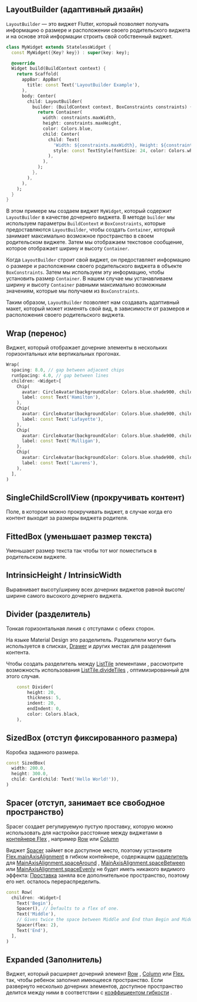 
## LayoutBuilder (адаптивный дизайн)
`LayoutBuilder` — это виджет Flutter, который позволяет получать информацию о размере и расположении своего родительского виджета и на основе этой информации строить свой собственный виджет.

```dart
class MyWidget extends StatelessWidget {
  const MyWidget({Key? key}) : super(key: key);

  @override
  Widget build(BuildContext context) {
    return Scaffold(
      appBar: AppBar(
        title: const Text('LayoutBuilder Example'),
      ),
      body: Center(
        child: LayoutBuilder(
          builder: (BuildContext context, BoxConstraints constraints) {
            return Container(
              width: constraints.maxWidth,
              height: constraints.maxHeight,
              color: Colors.blue,
              child: Center(
                child: Text(
                  'Width: ${constraints.maxWidth}, Height: ${constraints.maxHeight}',
                  style: const TextStyle(fontSize: 24, color: Colors.white),
                ),
              ),
            );
          },
        ),
      ),
    );
  }
}
```
В этом примере мы создаем виджет `MyWidget`, который содержит `LayoutBuilder` в качестве дочернего виджета. В методе `builder` мы используем параметры `BuildContext` и `BoxConstraints`, которые предоставляются `LayoutBuilder`, чтобы создать `Container`, который занимает максимально возможное пространство в своем родительском виджете. Затем мы отображаем текстовое сообщение, которое отображает ширину и высоту `Container`.

Когда `LayoutBuilder` строит свой виджет, он предоставляет информацию о размере и расположении своего родительского виджета в объекте `BoxConstraints`. Затем мы используем эту информацию, чтобы установить размер `Container`. В нашем случае мы устанавливаем ширину и высоту `Container` равными максимально возможным значениям, которые мы получаем из `BoxConstraints`.

Таким образом, `LayoutBuilder` позволяет нам создавать адаптивный макет, который может изменять свой вид, в зависимости от размеров и расположения своего родительского виджета.
## Wrap (перенос)
Виджет, который отображает дочерние элементы в нескольких горизонтальных или вертикальных прогонах.

```dart
Wrap(
  spacing: 8.0, // gap between adjacent chips
  runSpacing: 4.0, // gap between lines
  children: <Widget>[
    Chip(
      avatar: CircleAvatar(backgroundColor: Colors.blue.shade900, child: const Text('AH')),
      label: const Text('Hamilton'),
    ),
    Chip(
      avatar: CircleAvatar(backgroundColor: Colors.blue.shade900, child: const Text('ML')),
      label: const Text('Lafayette'),
    ),
    Chip(
      avatar: CircleAvatar(backgroundColor: Colors.blue.shade900, child: const Text('HM')),
      label: const Text('Mulligan'),
    ),
    Chip(
      avatar: CircleAvatar(backgroundColor: Colors.blue.shade900, child: const Text('JL')),
      label: const Text('Laurens'),
    ),
  ],
)
```

## SingleChildScrollView (прокручивать контент)
Поле, в котором можно прокручивать виджет, в случае когда его контент выходит за размеры виджета родителя.
## FittedBox (уменьшает размер текста)
Уменьшает размер текста так чтобы тот мог поместиться в родительском виджете.
## IntrinsicHeight / IntrinsicWidth
Выравнивает высоту/ширину всех дочерних виджетов равной высоте/ширине самого высокого дочернего виджета.
## Divider (разделитель)
Тонкая горизонтальная линия с отступами с обеих сторон.

На языке Material Design это разделитель. Разделители могут быть используется в списках, [Drawer](https://api.flutter.dev/flutter/material/Drawer-class.html) и других местах для разделения контента.

Чтобы создать разделитель между [ListTile](https://api.flutter.dev/flutter/material/ListTile-class.html) элементами , рассмотрите возможность использования [ListTile.divideTiles](https://api.flutter.dev/flutter/material/ListTile/divideTiles.html) , оптимизированный для этого случая.

```dart
    const Divider(
        height: 20,
        thickness: 5,
        indent: 20,
        endIndent: 0,
        color: Colors.black,
    ),
```

## SizedBox (отступ фиксированного размера)
Коробка заданного размера.
```dart
const SizedBox(
  width: 200.0,
  height: 300.0,
  child: Card(child: Text('Hello World!')),
)
```
## Spacer (отступ, занимает все свободное пространство)
Spacer создает регулируемую пустую проставку, которую можно использовать для настройки расстояние между виджетами в [контейнере Flex](https://api.flutter.dev/flutter/widgets/Flex-class.html) , например [Row](https://api.flutter.dev/flutter/widgets/Row-class.html) или [Column](https://api.flutter.dev/flutter/widgets/Column-class.html)

Виджет [Spacer](https://api.flutter.dev/flutter/widgets/Spacer-class.html) займет все доступное место, поэтому установите [Flex.mainAxisAlignment](https://api.flutter.dev/flutter/widgets/Flex/mainAxisAlignment.html) в гибком контейнере, содержащем [разделитель](https://api.flutter.dev/flutter/widgets/Spacer-class.html) для [MainAxisAlignment.spaceAround](https://api.flutter.dev/flutter/rendering/MainAxisAlignment.html) , [MainAxisAlignment.spaceBetween](https://api.flutter.dev/flutter/rendering/MainAxisAlignment.html) или [MainAxisAlignment.spaceEvenly](https://api.flutter.dev/flutter/rendering/MainAxisAlignment.html) не будет иметь никакого видимого эффекта: [Проставка](https://api.flutter.dev/flutter/widgets/Spacer-class.html) заняла все дополнительное пространство, поэтому его нет. осталось перераспределить.

```dart
const Row(
  children: <Widget>[
    Text('Begin'),
    Spacer(), // Defaults to a flex of one.
    Text('Middle'),
    // Gives twice the space between Middle and End than Begin and Middle.
    Spacer(flex: 2),
    Text('End'),
  ],
)
```
## Expanded (Заполнитель)
Виджет, который расширяет дочерний элемент [Row](https://api.flutter.dev/flutter/widgets/Row-class.html) , [Column](https://api.flutter.dev/flutter/widgets/Column-class.html) или [Flex.](https://api.flutter.dev/flutter/widgets/Flex-class.html) так, чтобы ребенок заполнил имеющееся пространство. Если развернуто несколько дочерних элементов, доступное пространство делится между ними в соответствии с [коэффициентом гибкости](https://api.flutter.dev/flutter/widgets/Flexible/flex.html) .